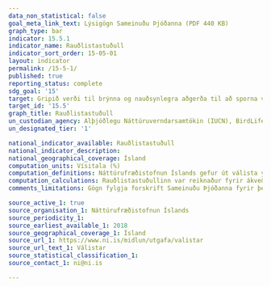```yaml
---
data_non_statistical: false
goal_meta_link_text: Lýsigögn Sameinuðu Þjóðanna (PDF 440 KB)
graph_type: bar
indicator: 15.5.1
indicator_name: Rauðlistastuðull
indicator_sort_order: 15-05-01
layout: indicator
permalink: /15-5-1/
published: true
reporting_status: complete
sdg_goal: '15'
target: Gripið verði til brýnna og nauðsynlegra aðgerða til að sporna við hnignun náttúrulegra búsvæða og líffræðilegrar fjölbreytni. Eigi síðar en árið 2020 verði gripið til aðgerða til að vernda tegundir í bráðri hættu og koma í veg fyrir útrýmingu þeirra.
target_id: '15.5'
graph_title: Rauðlistastuðull
un_custodian_agency: Alþjóðlegu Náttúruverndarsamtökin (IUCN), BirdLife International (BLI)
un_designated_tier: '1'

national_indicator_available: Rauðlistastuðull
national_indicator_description: 
national_geographical_coverage: Ísland
computation_units: Vísitala (%)
computation_definitions: Náttúrufræðistofnun Íslands gefur út válista yfir lífríki landsins. Gefnir hafa verið út Válistar [plantna](https://www.ni.is/midlun/utgafa/valistar/plontur), [fugla](https://www.ni.is/midlun/utgafa/valistar/fuglar) og [spendýra](https://www.ni.is/midlun/utgafa/valistar/spendyr/valisti-spendyra).
computation_calculations: Rauðlistastuðullinn var reiknaður fyrir ákveðin tímapunkt með því að margfalda fjölda dýrategunda í hverjum rauðlistaflokki með vigt (sem fer frá 0 fyrir "ekki í hættu" upp í 5 fyrir "Útdauð") og leggja þau gildi saman. Í þessa summu er svo deilt með hámarksvigt og fjölda dýrategunda sem metnar eru í hverjum flokki. Þetta gildi er svo dregið frá einum til að fá gildi rauðlista vísitölunnar.  
comments_limitations: Gögn fylgja forskrift Sameinuðu Þjóðanna fyrir þennan mælikvarða. Þessi mælikvarði var fundinn í samstarfi við sérfræðinga í málefninu.

source_active_1: true
source_organisation_1: Náttúrufræðistofnun Íslands
source_periodicity_1: 
source_earliest_available_1: 2018
source_geographical_coverage_1: Ísland
source_url_1: https://www.ni.is/midlun/utgafa/valistar
source_url_text_1: Válistar
source_statistical_classification_1: 
source_contact_1: ni@ni.is

---
```

